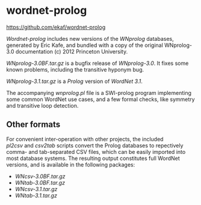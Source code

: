 # wordnet-prolog

https://github.com/ekaf/wordnet-prolog

*Wordnet-prolog* includes new versions of the _WNprolog_ databases,
generated by Eric Kafe, and bundled with a copy of the original
WNprolog-3.0 documentation (c) 2012 Princeton University.

_WNprolog-3.0BF.tar.gz_ is a bugfix release of _WNprolog-3.0_.
It fixes some known problems, including the transitive hyponym bug.

_WNprolog-3.1.tar.gz_ is a _Prolog_ version of _WordNet 3.1_.

The accompanying _wnprolog.pl_ file is a SWI-prolog program 
implementing some common WordNet use cases, and a few formal checks, 
like symmetry and transitive loop detection.

## Other formats

For convenient inter-operation with other projects, the included  
_pl2csv_ and _csv2tab_ scripts convert the Prolog databases to 
repectively comma- and tab-separated CSV files, which can be
easily imported into most database systems.
The resulting output constitutes full WordNet versions,
and is available in the following packages:

* _WNcsv-3.0BF.tar.gz_
* _WNtab-3.0BF.tar.gz_
* _WNcsv-3.1.tar.gz_
* _WNtab-3.1.tar.gz_
